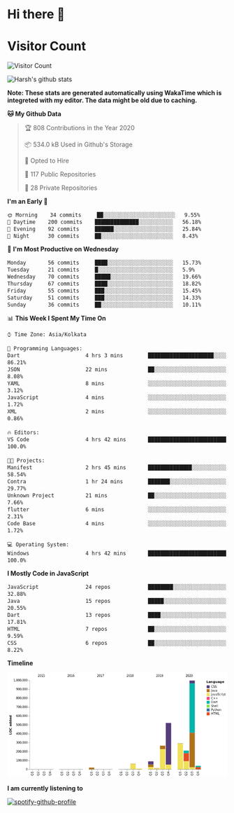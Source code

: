 # Hi there 👋 

# Visitor Count
![Visitor Count](https://profile-counter.glitch.me/harsh2201/count.svg)

![Harsh's github stats](https://github-readme-stats.vercel.app/api?username=harsh2201&show_icons=true&theme=radical)

**Note: These stats are generated automatically using WakaTime which is integreted with my editor. The data might be old due to caching.**

<!--START_SECTION:waka-->
**🐱 My Github Data** 

> 🏆 808 Contributions in the Year 2020
 > 
> 📦 534.0 kB Used in Github's Storage 
 > 
> 💼 Opted to Hire
 > 
> 📜 117 Public Repositories
 > 
> 🔑 28 Private Repositories 

**I'm an Early 🐤** 

```text
🌞 Morning    34 commits     ██░░░░░░░░░░░░░░░░░░░░░░░   9.55% 
🌆 Daytime    200 commits    ██████████████░░░░░░░░░░░   56.18% 
🌃 Evening    92 commits     ██████░░░░░░░░░░░░░░░░░░░   25.84% 
🌙 Night      30 commits     ██░░░░░░░░░░░░░░░░░░░░░░░   8.43%

```
📅 **I'm Most Productive on Wednesday** 

```text
Monday       56 commits     ████░░░░░░░░░░░░░░░░░░░░░   15.73% 
Tuesday      21 commits     █░░░░░░░░░░░░░░░░░░░░░░░░   5.9% 
Wednesday    70 commits     █████░░░░░░░░░░░░░░░░░░░░   19.66% 
Thursday     67 commits     ████░░░░░░░░░░░░░░░░░░░░░   18.82% 
Friday       55 commits     ███░░░░░░░░░░░░░░░░░░░░░░   15.45% 
Saturday     51 commits     ███░░░░░░░░░░░░░░░░░░░░░░   14.33% 
Sunday       36 commits     ██░░░░░░░░░░░░░░░░░░░░░░░   10.11%

```


📊 **This Week I Spent My Time On** 

```text
⌚︎ Time Zone: Asia/Kolkata

💬 Programming Languages: 
Dart                     4 hrs 3 mins        █████████████████████░░░░   86.21% 
JSON                     22 mins             ██░░░░░░░░░░░░░░░░░░░░░░░   8.08% 
YAML                     8 mins              ░░░░░░░░░░░░░░░░░░░░░░░░░   3.12% 
JavaScript               4 mins              ░░░░░░░░░░░░░░░░░░░░░░░░░   1.72% 
XML                      2 mins              ░░░░░░░░░░░░░░░░░░░░░░░░░   0.86%

🔥 Editors: 
VS Code                  4 hrs 42 mins       █████████████████████████   100.0%

🐱‍💻 Projects: 
Manifest                 2 hrs 45 mins       ██████████████░░░░░░░░░░░   58.54% 
Contra                   1 hr 24 mins        ███████░░░░░░░░░░░░░░░░░░   29.77% 
Unknown Project          21 mins             ██░░░░░░░░░░░░░░░░░░░░░░░   7.66% 
flutter                  6 mins              ░░░░░░░░░░░░░░░░░░░░░░░░░   2.31% 
Code Base                4 mins              ░░░░░░░░░░░░░░░░░░░░░░░░░   1.72%

💻 Operating System: 
Windows                  4 hrs 42 mins       █████████████████████████   100.0%

```

**I Mostly Code in JavaScript** 

```text
JavaScript               24 repos            ████████░░░░░░░░░░░░░░░░░   32.88% 
Java                     15 repos            █████░░░░░░░░░░░░░░░░░░░░   20.55% 
Dart                     13 repos            ████░░░░░░░░░░░░░░░░░░░░░   17.81% 
HTML                     7 repos             ██░░░░░░░░░░░░░░░░░░░░░░░   9.59% 
CSS                      6 repos             ██░░░░░░░░░░░░░░░░░░░░░░░   8.22%

```


**Timeline**

![Chart not found](https://github.com/harsh2201/harsh2201/blob/master/charts/bar_graph.png) 


<!--END_SECTION:waka-->


**I am currently listening to**

[![spotify-github-profile](https://spotify-github-profile.vercel.app/api/view?uid=0zd53poz5lu9da8yk1wq8bpss&cover_image=true)](https://spotify-github-profile.vercel.app/api/view?uid=0zd53poz5lu9da8yk1wq8bpss&redirect=true) 
